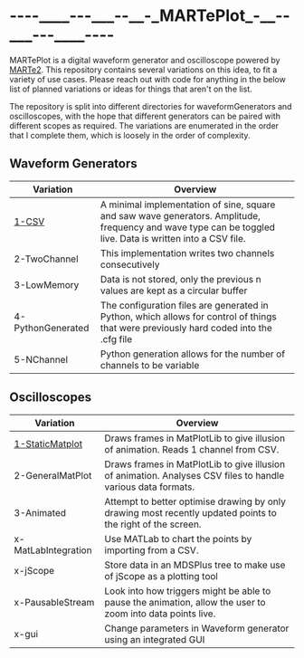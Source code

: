 ----\_\_\_\_---\_\_\_--\_\_-\_MARTePlot\_-\_\_--\_\_\_---\_\_\_\_----
=====================================================================

MARTePlot is a digital waveform generator and oscilloscope powered by [MARTe2](https://vcis.f4e.europa.eu/marte2-docs/master/html/). This repository contains several variations on this idea, to fit a variety of use cases. Please reach out with code for anything in the below list of planned variations or ideas for things that aren't on the list.

The repository is split into different directories for waveformGenerators and oscilloscopes, with the hope that different generators can be paired with different scopes as required. The variations are enumerated in the order that I complete them, which is loosely in the order of complexity.

Waveform Generators
-------------------

| Variation | Overview |
|-----------|----------|
| [1-CSV](waveformGenerator/1a-HardCodedParams/README.md) | A minimal implementation of sine, square and saw wave generators. Amplitude, frequency and wave type can be toggled live. Data is written into a CSV file. |
| 2-TwoChannel | This implementation writes two channels consecutively |
| 3-LowMemory | Data is not stored, only the previous n values are kept as a circular buffer |
| 4-PythonGenerated | The configuration files are generated in Python, which allows for control of things that were previously hard coded into the .cfg file |
| 5-NChannel | Python generation allows for the number of channels to be variable |

Oscilloscopes
-------------

| Variation | Overview |
|-----------|----------|
| [1-StaticMatplot](waveformGenerator/1a-HardCodedParams/README.md) | Draws frames in MatPlotLib to give illusion of animation. Reads 1 channel from CSV. |
| 2-GeneralMatPlot | Draws frames in MatPlotLib to give illusion of animation. Analyses CSV files to handle various data formats. |
| 3-Animated | Attempt to better optimise drawing by only drawing most recently updated points to the right of the screen. |
| x-MatLabIntegration | Use MATLab to chart the points by importing from a CSV. |
| x-jScope | Store data in an MDSPlus tree to make use of jScope as a plotting tool |
| x-PausableStream | Look into how triggers might be able to pause the animation, allow the user to zoom into data points live. |
| x-gui | Change parameters in Waveform generator using an integrated GUI | 
